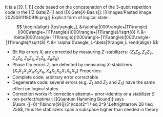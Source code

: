 It is a $[[9,1,1]]$ code based on the concatenation of the 3-qubit repetition code in the [[Z Gate|Z-]] and [[X Gate|X-Basis]]:
![[Images/Pasted image 20250811180916.png]]
Explicit form of logical state:

$$
\begin{align}
|\psi\rangle_L &=\alpha(|000\rangle+|111\rangle)(|000\rangle+|111\rangle)(|000\rangle+|111\rangle)/\sqrt{8} \\
&+ \beta(|000\rangle-|111\rangle)(|000\rangle-|111\rangle)(|000\rangle-|111\rangle)/\sqrt{8} \\
&= \alpha|0\rangle_L+\beta|1\rangle_L
\end{align}
$$

- Bit flip errors $X_i$ are corrected by measuring $Z$-stabilizers: $\{Z_1Z_2,Z_2Z_3,Z_4Z_5,Z_5Z_6,Z_7Z_8,Z_8Z_9\}$
- Phase flip errors $Z_i$ are detected by measuring $X$-stabilizers $\{X_1X_2X_3X_4X_5X_6, X_4X_5X_6X_7X_8X_9\}$
Properties:
- Complete code: arbitrary error correctable
- Degenerate code: several errors (e.g. $Z_1$ and $Z_2$ and $Z_3$) have the same effect on logical states.
- Correction works if: correction attempt+ error=identity or a stabilizer $S$
- not-perfect/optimal: [[Quantum Hamming Bound]] says $\sum_{j=0}^1\binom{9}{j}3^j\cdot2^1 \leq 2^9 \Leftrightarrow 28 \leq 256$, thus the stabilizers span a subspace higher than needed in theory